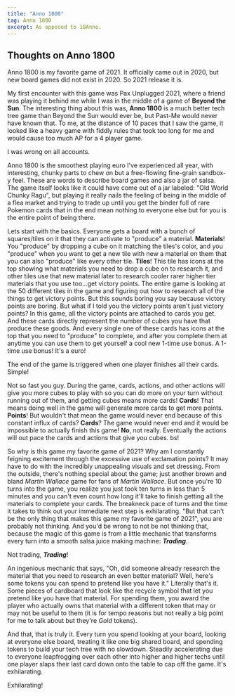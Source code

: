 ```yaml
---
title: "Anno 1800"
tag: Anno 1800
excerpt: As opposed to 18Anno.
---
```


## Thoughts on Anno 1800

Anno 1800 is my favorite game of 2021. It officially came out in 2020, but new board games did not exist in 2020. So 2021 release it is.

My first encounter with this game was Pax Unplugged 2021, where a friend was playing it behind me while I was in the middle of a game of **Beyond the Sun**. The interesting thing about this was, **Anno 1800** is a much better tech tree game than Beyond the Sun would ever be, but Past-Me would never have known that. To me, at the distance of 10 paces that I saw the game, it looked like a heavy game with fiddly rules that took too long for me and would cause too much AP for a 4 player game. 

I was wrong on all accounts. 

Anno 1800 is the smoothest playing euro I've experienced all year, with interesting, chunky parts to chew on but a free-flowing fine-grain sandbox-y feel. These are words to describe board games and also a jar of salsa. The game itself looks like it could have come out of a jar labeled: "Old World Chunky Ragu", but playing it really nails the feeling of being in the middle of a flea market and trying to trade up until you get the binder full of rare Pokemon cards that in the end mean nothing to everyone else but for you is the entire point of being there.

Lets start with the basics. Everyone gets a board with a bunch of squares/tiles on it that they can activate to "produce" a material. **Materials**! You "produce" by dropping a cube on it matching the tiles's color, and you "produce" when you want to get a new tile with new a material on them that you can also "produce" like every other tile. **Tiles**! This tile has icons at the top showing what materials you need to drop a cube on to research it, and other tiles use that new material later to research cooler rarer higher tier materials that you use too...get victory points. The entire game is looking at the 50 different tiles in the game and figuring out how to research all of the things to get victory points. But this sounds boring you say because victory points are boring. But what if I told you the victory points aren't just victory points? In this game, all the victory points are attached to cards you get. And these cards directly represent the number of cubes you have that produce these goods. And every single one of these cards has icons at the top that you need to "produce" to complete, and after you complete them at anytime you can use them to get yourself a cool new 1-time use bonus. A 1-time use bonus! It's a euro!  

The end of the game is triggered when one player finishes all their cards. Simple! 

Not so fast you guy. During the game, cards, actions, and other actions will give you more cubes to play with so you can do more on your turn without running out of them, and getting cubes means more cards! **Cards**! That means doing well in the game will generate more cards to get more points. **Points**! But wouldn't that mean the game would never end because of this constant influx of cards? **Cards**? The game would never end and it would be impossible to actually finish this game! **No**, not really. Eventually the actions will out pace the cards and actions that give you cubes. bs! 

So why is this game my favorite game of 2021? Why am I constantly feigning excitement through the excessive use of exclamation points? It may have to do with the incredibly unappealing visuals and set dressing. From the outside, there's nothing special about the game; just another brown and bland _Martin Wallace_ game for fans of _Martin Wallace_. But once you're 10 turns into the game, you realize you just took ten turns in less than 5 minutes and you can't even count how long it'll take to finish getting all the materials to complete your cards. The breakneck pace of turns and the time it takes to think out your immediate next step is exhilarating. "But that can't be the only thing that makes this game my favorite game of 2021", you are probably not thinking. And you'd be wrong to not be not thinking that, because the magic of this game is from a little mechanic that transforms every turn into a smooth salsa juice making machine: ___Trading___. 

Not trading, ___Trading___! 

An ingenious mechanic that says, "Oh, did someone already research the material that you need to research an even better material? Well, here's some tokens you can spend to pretend like you have it." Literally that's it. Some pieces of cardboard that look like the recycle symbol that let you pretend like you have that material. For spending them, you award the player who actually owns that material with a different token that may or may not be useful to them (it is for tempo reasons but not really a big point for me to talk about but they're _Gold_ tokens). 

And that, that is truly it. Every turn you spend looking at your board, looking at everyone else board, treating it like one big shared board, and spending tokens to build your tech tree with no slowdown. Steadily accelerating due to everyone leapfrogging over each other into higher and higher techs until one player slaps their last card down onto the table to cap off the game. It's exhilarating. 

Exhilarating!